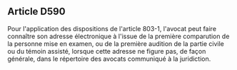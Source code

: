 Article D590
----
Pour l'application des dispositions de l'article 803-1, l'avocat peut faire
connaître son adresse électronique à l'issue de la première comparution de la
personne mise en examen, ou de la première audition de la partie civile ou du
témoin assisté, lorsque cette adresse ne figure pas, de façon générale, dans le
répertoire des avocats communiqué à la juridiction.
